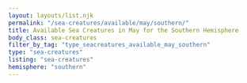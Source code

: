 ```yaml
---
layout: layouts/list.njk
permalink: "/sea-creatures/available/may/southern/"
title: Available Sea Creatures in May for the Southern Hemisphere
body_class: sea-creatures
filter_by_tag: "type_seacreatures_available_may_southern"
type: "sea-creatures"
listing: "sea-creatures"
hemisphere: "southern"
---
```

